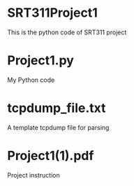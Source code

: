 # SRT311Project1
This is the python code of SRT311 project


# Project1.py
My Python code

# tcpdump_file.txt
A template tcpdump file for parsing

# Project1(1).pdf
Project instruction
